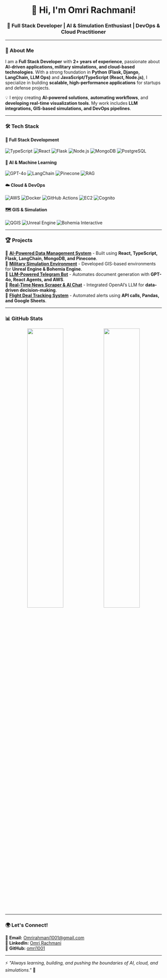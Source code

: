 <h1 align="center">👋 Hi, I'm Omri Rachmani!</h1>
<h3 align="center">🚀 Full Stack Developer | AI & Simulation Enthusiast | DevOps & Cloud Practitioner</h3>

---

### 🌟 About Me  

I am a **Full Stack Developer** with **2+ years of experience**, passionate about **AI-driven applications, military simulations, and cloud-based technologies**. With a strong foundation in **Python (Flask, Django, LangChain, LLM Ops)** and **JavaScript/TypeScript (React, Node.js)**, I specialize in building **scalable, high-performance applications** for startups and defense projects.  

💡 I enjoy creating **AI-powered solutions**, **automating workflows**, and **developing real-time visualization tools**. My work includes **LLM integrations, GIS-based simulations, and DevOps pipelines**.

---

### 🛠 Tech Stack  

#### **🚀 Full Stack Development**
![TypeScript](https://img.shields.io/badge/-TypeScript-3178C6?style=flat-square&logo=typescript&logoColor=white)
![React](https://img.shields.io/badge/-React-61DAFB?style=flat-square&logo=react&logoColor=white)
![Flask](https://img.shields.io/badge/-Flask-000000?style=flat-square&logo=flask&logoColor=white)
![Node.js](https://img.shields.io/badge/-Node.js-339933?style=flat-square&logo=node.js&logoColor=white)
![MongoDB](https://img.shields.io/badge/-MongoDB-47A248?style=flat-square&logo=mongodb&logoColor=white)
![PostgreSQL](https://img.shields.io/badge/-PostgreSQL-336791?style=flat-square&logo=postgresql&logoColor=white)

#### **🧠 AI & Machine Learning**
![GPT-4o](https://img.shields.io/badge/-GPT--4o-6600CC?style=flat-square&logo=openai&logoColor=white)
![LangChain](https://img.shields.io/badge/-LangChain-FF6F00?style=flat-square&logo=python&logoColor=white)
![Pinecone](https://img.shields.io/badge/-Pinecone-00BFFF?style=flat-square&logo=database&logoColor=white)
![RAG](https://img.shields.io/badge/-RAG-orange?style=flat-square)

#### **☁️ Cloud & DevOps**
![AWS](https://img.shields.io/badge/-AWS-232F3E?style=flat-square&logo=amazonaws&logoColor=white)
![Docker](https://img.shields.io/badge/-Docker-2496ED?style=flat-square&logo=docker&logoColor=white)
![GitHub Actions](https://img.shields.io/badge/-GitHub%20Actions-2088FF?style=flat-square&logo=github-actions&logoColor=white)
![EC2](https://img.shields.io/badge/-EC2-FF9900?style=flat-square&logo=amazonaws&logoColor=white)
![Cognito](https://img.shields.io/badge/-Cognito-5A29E4?style=flat-square&logo=amazonaws&logoColor=white)

#### **🗺 GIS & Simulation**
![QGIS](https://img.shields.io/badge/-QGIS-589632?style=flat-square&logo=qgis&logoColor=white)
![Unreal Engine](https://img.shields.io/badge/-Unreal%20Engine-0E1128?style=flat-square&logo=unrealengine&logoColor=white)
![Bohemia Interactive](https://img.shields.io/badge/-Bohemia%20Engine-0066CC?style=flat-square)

---

### 🏆 Projects  

📌 **[AI-Powered Data Management System](https://github.com/omri1001)** - Built using **React, TypeScript, Flask, LangChain, MongoDB, and Pinecone**.  
📌 **[Military Simulation Environment](https://github.com/omri1001)** - Developed GIS-based environments for **Unreal Engine & Bohemia Engine**.  
📌 **[LLM-Powered Telegram Bot](https://github.com/omri1001)** - Automates document generation with **GPT-4o, React Agents, and AWS**.  
📌 **[Real-Time News Scraper & AI Chat](https://github.com/omri1001)** - Integrated OpenAI’s LLM for **data-driven decision-making**.  
📌 **[Flight Deal Tracking System](https://github.com/omri1001)** - Automated alerts using **API calls, Pandas, and Google Sheets**.  

---

### 📊 GitHub Stats  

<p align="center">
  <img width="48%" src="https://github-readme-stats.vercel.app/api?username=omri1001&show_icons=true&theme=tokyonight" />
  <img width="48%" src="https://github-readme-streak-stats.herokuapp.com/?user=omri1001&theme=tokyonight" />
</p>

---

### 🌍 Let's Connect!  

📧 **Email:** Omrirahmani1001@gmail.com  
🔗 **LinkedIn:** [Omri Rachmani](https://www.linkedin.com/in/omri-rachmani-083106228/)  
🔗 **GitHub:** [omri1001](https://github.com/omri1001)  

---

⚡ *"Always learning, building, and pushing the boundaries of AI, cloud, and simulations."* 🚀
